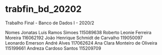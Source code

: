 # trabfin_bd_20202
Trabalho Final - Banco de Dados I - 2020/2

Nomes
Jonatas Luis Ramos Simoes 115089638
Roberto Leonie Ferreira Moreira 116062192
João Henrique Schmidt de Carvalho 119050097
Leonardo Emerson André Alves 117062624
Ana Clara Monteiro de Oliveira 115199661
Andreza Cardoso Santos  115209709
